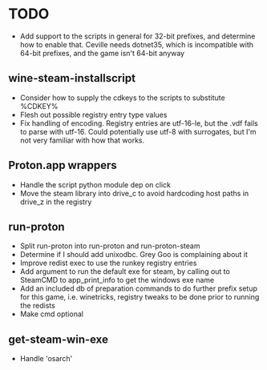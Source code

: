 # TODO

- Add support to the scripts in general for 32-bit prefixes, and determine how to enable that. Ceville needs dotnet35, which is incompatible with 64-bit prefixes, and the game isn't 64-bit anyway

## wine-steam-installscript

- Consider how to supply the cdkeys to the scripts to substitute %CDKEY%
- Flesh out possible registry entry type values
- Fix handling of encoding. Registry entries are utf-16-le, but the .vdf fails
  to parse with utf-16. Could potentially use utf-8 with surrogates, but I'm
  not very familiar with how that works.

## Proton.app wrappers

- Handle the script python module dep on click
- Move the steam library into drive_c to avoid hardcoding host paths in drive_z in the registry

## run-proton

- Split run-proton into run-proton and run-proton-steam
- Determine if I should add unixodbc. Grey Goo is complaining about it
- Improve redist exec to use the runkey registry entries
- Add argument to run the default exe for steam, by calling out to SteamCMD to app_print_info to get the windows exe name
- Add an included db of preparation commands to do further prefix setup for this game, i.e. winetricks, registry tweaks to be done prior to running the redists
- Make cmd optional

## get-steam-win-exe

- Handle 'osarch'
